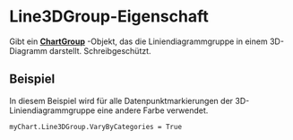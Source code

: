 
# Line3DGroup-Eigenschaft

Gibt ein  **[ChartGroup](8a485a8c-e181-a039-60b9-a02c2c89b26e.md)** -Objekt, das die Liniendiagrammgruppe in einem 3D-Diagramm darstellt. Schreibgeschützt.


## Beispiel

In diesem Beispiel wird für alle Datenpunktmarkierungen der 3D-Liniendiagrammgruppe eine andere Farbe verwendet.


```
myChart.Line3DGroup.VaryByCategories = True
```

